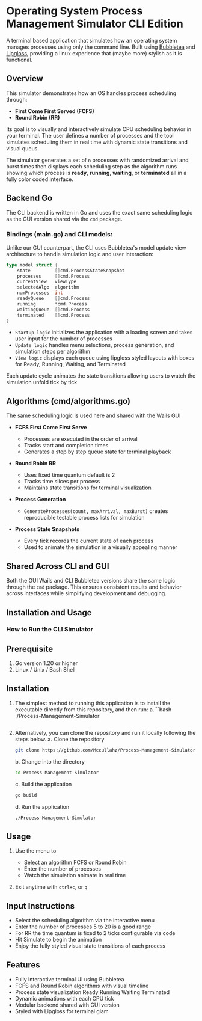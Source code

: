 # Operating System Process Management Simulator CLI Edition

A terminal based application that simulates how an operating system manages processes using only the command line. Built using [Bubbletea](https://github.com/charmbracelet/bubbletea) and [Lipgloss](https://github.com/charmbracelet/lipgloss), providing a linux experience that (maybe more) stylish as it is functional.

## Overview

This simulator demonstrates how an OS handles process scheduling through:

- **First Come First Served (FCFS)**
- **Round Robin (RR)**

Its goal is to visually and interactively simulate CPU scheduling behavior in your terminal. The user defines a number of processes and the tool simulates scheduling them in real time with dynamic state transitions and visual queus.

The simulator generates a set of `n` processes with randomized arrival and burst times then displays each scheduling step as the algorithm runs showing which process is **ready**, **running**, **waiting**, or **terminated** all in a fully color coded interface.

## Backend Go

The CLI backend is written in Go and uses the exact same scheduling logic as the GUI version shared via the `cmd` package.

### Bindings (main.go) and CLI models:

Unlike our GUI counterpart, the CLI uses Bubbletea's model update view architecture to handle simulation logic and user interaction:

```go
type model struct {
    state         []cmd.ProcessStateSnapshot
    processes     []cmd.Process
    currentView   viewType
    selectedAlgo  algorithm
    numProcesses  int
    readyQueue    []cmd.Process
    running       *cmd.Process
    waitingQueue  []cmd.Process
    terminated    []cmd.Process
}
```

- `Startup logic` initializes the application with a loading screen and takes user input for the number of processes  
- `Update logic` handles menu selections, process generation, and simulation steps per algorithm  
- `View logic` displays each queue using lipgloss styled layouts with boxes for Ready, Running, Waiting, and Terminated  

Each update cycle animates the state transitions allowing users to watch the simulation unfold tick by tick

## Algorithms (cmd/algorithms.go)

The same scheduling logic is used here and shared with the Wails GUI

- **FCFS First Come First Serve**  
  - Processes are executed in the order of arrival  
  - Tracks start and completion times  
  - Generates a step by step queue state for terminal playback

- **Round Robin RR**  
  - Uses fixed time quantum default is 2  
  - Tracks time slices per process  
  - Maintains state transitions for terminal visualization

- **Process Generation**  
  - `GenerateProcesses(count, maxArrival, maxBurst)` creates reproducible testable process lists for simulation

- **Process State Snapshots**  
  - Every tick records the current state of each process  
  - Used to animate the simulation in a visually appealing manner

## Shared Across CLI and GUI

Both the GUI Wails and CLI Bubbletea versions share the same logic through the `cmd` package. This ensures consistent results and behavior across interfaces while simplifying development and debugging.

## Installation and Usage

### How to Run the CLI Simulator

## Prerequisite 
1. Go version 1.20 or higher
2. Linux / Unix / Bash Shell

## Installation
1. The simplest method to running this application is to install the executable directly from this repository, and then run:
    a.```bash
    ./Process-Management-Simulator
    ```
2. Alternatively, you can clone the repository and run it locally following the steps below.
    a. Clone the repository  
    ```bash
    git clone https://github.com/Mccullahz/Process-Management-Simulator/tree/linux/amd64
    ```
    b. Change into the directory  
    ```bash
    cd Process-Management-Simulator
    ```
    c. Build the application  
    ```bash
    go build
    ```
    d. Run the application  
    ```bash
    ./Process-Management-Simulator
    ```

## Usage
1. Use the menu to  
   - Select an algorithm FCFS or Round Robin  
   - Enter the number of processes  
   - Watch the simulation animate in real time  

2. Exit anytime with `ctrl+c`, or `q`

## Input Instructions

- Select the scheduling algorithm via the interactive menu  
- Enter the number of processes 5 to 20 is a good range  
- For RR the time quantum is fixed to 2 ticks configurable via code  
- Hit Simulate to begin the animation  
- Enjoy the fully styled visual state transitions of each process

## Features

- Fully interactive terminal UI using Bubbletea  
- FCFS and Round Robin algorithms with visual timeline  
- Process state visualization Ready Running Waiting Terminated  
- Dynamic animations with each CPU tick  
- Modular backend shared with GUI version  
- Styled with Lipgloss for terminal glam  

